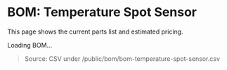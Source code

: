 # BOM: Temperature Spot Sensor

This page shows the current parts list and estimated pricing.

<div id="bom-temperature-spot-sensor">Loading BOM...</div>

> Source: CSV under /public/bom/bom-temperature-spot-sensor.csv
